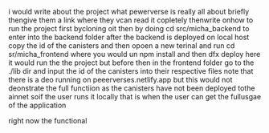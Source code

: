 i would write about the project what pewerverse is really all about briefly thengive them a link where they vcan read it copletely 
thenwrite onhow to run the project first bycloning oit then by doing cd src/micha_backend to enter into the backend folder after the backend is deployed on local host copy the id of the canisters and then opoen a new terinal and run cd sr/micha_frontend 
where you would un npm install and then dfx deploy here it would run the the project but before then in the frontend folder go to the ./lib dir and input the id of the canisters into their respective files note that there is a deo running on peeerverses.netlify.app but this would not deonstrate the full functiion as the canisters have not been deployed tothe ainnet soif the user runs it locally that is when the user can get the fullusgae of the application 

right now the functional 